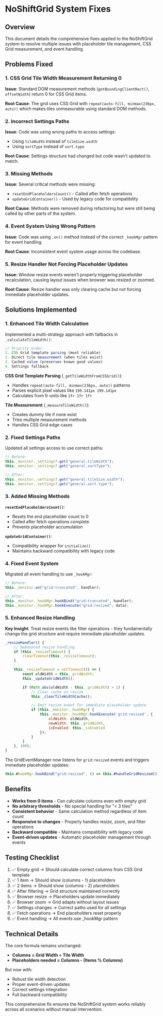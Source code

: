 # NoShiftGrid System Fixes

## Overview

This document details the comprehensive fixes applied to the NoShiftGrid system to resolve multiple issues with placeholder tile management, CSS Grid measurement, and event handling.

## Problems Fixed

### 1. CSS Grid Tile Width Measurement Returning 0

**Issue**: Standard DOM measurement methods (`getBoundingClientRect()`, `offsetWidth`) return 0 for CSS Grid items.

**Root Cause**: The grid uses CSS Grid with `repeat(auto-fill, minmax(236px, auto))` which makes tiles unmeasurable using standard DOM methods.

### 2. Incorrect Settings Paths

**Issue**: Code was using wrong paths to access settings:

- Using `tileWidth` instead of `tileSize.width`
- Using `sortType` instead of `sort.type`

**Root Cause**: Settings structure had changed but code wasn't updated to match.

### 3. Missing Methods

**Issue**: Several critical methods were missing:

- `resetEndPlaceholdersCount()` - Called after fetch operations
- `updateGridContainer()` - Used by legacy code for compatibility

**Root Cause**: Methods were removed during refactoring but were still being called by other parts of the system.

### 4. Event System Using Wrong Pattern

**Issue**: Code was using `.on()` method instead of the correct `_hookMgr` pattern for event handling.

**Root Cause**: Inconsistent event system usage across the codebase.

### 5. Resize Handler Not Forcing Placeholder Updates

**Issue**: Window resize events weren't properly triggering placeholder recalculation, causing layout issues when browser was resized or zoomed.

**Root Cause**: Resize handler was only clearing cache but not forcing immediate placeholder updates.

## Solutions Implemented

### 1. Enhanced Tile Width Calculation

Implemented a multi-strategy approach with fallbacks in `_calculateTileWidth()`:

```javascript
// Priority order:
1. CSS Grid template parsing (most reliable)
2. Direct tile measurement (when tiles exist)
3. Cached value (preserves known good values)
4. Settings fallback
```

**CSS Grid Template Parsing** (`_getTileWidthFromCSSGrid()`):

- Handles `repeat(auto-fill, minmax(236px, auto))` patterns
- Parses explicit pixel values like `199.141px 199.141px`
- Calculates from fr units like `1fr 1fr 1fr`

**Tile Measurement** (`_measureTileWidth()`):

- Creates dummy tile if none exist
- Tries multiple measurement methods
- Handles CSS Grid edge cases

### 2. Fixed Settings Paths

Updated all settings access to use correct paths:

```javascript
// Before:
this._monitor._settings?.get("general.tileWidth");
this._monitor._settings?.get("general.sortType");

// After:
this._monitor._settings?.get("general.tileSize.width");
this._monitor._settings?.get("general.sort.type");
```

### 3. Added Missing Methods

**`resetEndPlaceholdersCount()`**:

- Resets the end placeholder count to 0
- Called after fetch operations complete
- Prevents placeholder accumulation

**`updateGridContainer()`**:

- Compatibility wrapper for `initialize()`
- Maintains backward compatibility with legacy code

### 4. Fixed Event System

Migrated all event handling to use `_hookMgr`:

```javascript
// Before:
this._monitor.on("grid:truncated", handler);

// After:
this._monitor._hookMgr.hookBind("grid:truncated", handler);
this._monitor._hookMgr.hookExecute("grid:resized", data);
```

### 5. Enhanced Resize Handling

**Key Insight**: Treat resize events like filter operations - they fundamentally change the grid structure and require immediate placeholder updates.

```javascript
_resizeHandler() {
    // Debounced resize handling
    if (this._resizeTimeout) {
        clearTimeout(this._resizeTimeout);
    }

    this._resizeTimeout = setTimeout(() => {
        const oldWidth = this._gridWidth;
        this._updateGridWidth();

        if (Math.abs(oldWidth - this._gridWidth) > 1) {
            // Clear cache on resize
            this._clearTileWidthCache();

            // Emit resize event for immediate placeholder update
            if (this._monitor._hookMgr) {
                this._monitor._hookMgr.hookExecute('grid:resized', {
                    oldWidth: oldWidth,
                    newWidth: this._gridWidth,
                    isEnabled: this._isEnabled
                });
            }
        }
    }, 100);
}
```

The GridEventManager now listens for `grid:resized` events and triggers immediate placeholder updates:

```javascript
this.#hookMgr.hookBind("grid:resized", () => this.#handleGridResized());
```

## Benefits

- **Works from 0 items** - Can calculate columns even with empty grid
- **No arbitrary thresholds** - No special handling for "< 3 tiles"
- **Consistent behavior** - Same calculation method regardless of item count
- **Responsive to changes** - Properly handles resize, zoom, and filter operations
- **Backward compatible** - Maintains compatibility with legacy code
- **Event-driven updates** - Automatic placeholder management through events

## Testing Checklist

1. ✅ Empty grid → Should calculate correct columns from CSS Grid template
2. ✅ 1 item → Should show (columns - 1) placeholders
3. ✅ 2 items → Should show (columns - 2) placeholders
4. ✅ After filtering → Grid structure maintained correctly
5. ✅ Browser resize → Placeholders update immediately
6. ✅ Browser zoom → Grid adapts without layout issues
7. ✅ Settings changes → Correct paths used for all settings
8. ✅ Fetch operations → End placeholders reset properly
9. ✅ Event handling → All events use \_hookMgr pattern

## Technical Details

The core formula remains unchanged:

- **Columns = Grid Width ÷ Tile Width**
- **Placeholders needed = Columns - (Items % Columns)**

But now with:

- Robust tile width detection
- Proper event-driven updates
- Correct settings integration
- Full backward compatibility

This comprehensive fix ensures the NoShiftGrid system works reliably across all scenarios without manual intervention.
